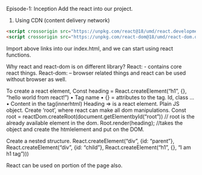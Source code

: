 Episode-1: Inception
Add the react into our project. 

1.	Using CDN (content delivery network)
```html
<script crossorigin src="https://unpkg.com/react@18/umd/react.development.js"></script>
<script crossorigin src="https://unpkg.com/react-dom@18/umd/react-dom.development.js"></script>
```
Import above links into our index.html, and we can start using react functions.

Why react and react-dom is on different library?
React: - contains core react things.
React-dom: – browser related things and react can be used without browser as well.

To create a react element,
Const heading = React.createElement(“h1”, {}, “hello world from react!”)
•	Tag name
•	{} = attributes to the tag. Id, class … 
•	Content in the tag(innerhtml)
Heading => is a react element. Plain JS object.
Create ‘root’, where react can make all dom manipulations.
Const root = reactDom.createRoot(document.getElementbyId(“root”)) // root is the already available element in the dom.
Root.render(heading);
//takes the object and create the htmlelement and put on the DOM.

Create a nested structure.
React.createElement(“div”, {id: “parent”}, React.createElement(“div”, {id: “child”}, React.createElement(“h1”, {}, “I am h1 tag”)))

React can be used on portion of the page also.
